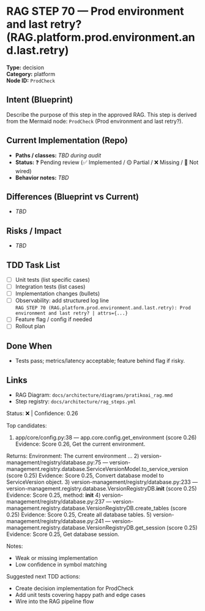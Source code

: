 # RAG STEP 70 — Prod environment and last retry? (RAG.platform.prod.environment.and.last.retry)

**Type:** decision  
**Category:** platform  
**Node ID:** `ProdCheck`

## Intent (Blueprint)
Describe the purpose of this step in the approved RAG. This step is derived from the Mermaid node: `ProdCheck` (Prod environment and last retry?).

## Current Implementation (Repo)
- **Paths / classes:** _TBD during audit_
- **Status:** ❓ Pending review (✅ Implemented / 🟡 Partial / ❌ Missing / 🔌 Not wired)
- **Behavior notes:** _TBD_

## Differences (Blueprint vs Current)
- _TBD_

## Risks / Impact
- _TBD_

## TDD Task List
- [ ] Unit tests (list specific cases)
- [ ] Integration tests (list cases)
- [ ] Implementation changes (bullets)
- [ ] Observability: add structured log line  
  `RAG STEP 70 (RAG.platform.prod.environment.and.last.retry): Prod environment and last retry? | attrs={...}`
- [ ] Feature flag / config if needed
- [ ] Rollout plan

## Done When
- Tests pass; metrics/latency acceptable; feature behind flag if risky.

## Links
- RAG Diagram: `docs/architecture/diagrams/pratikoai_rag.mmd`
- Step registry: `docs/architecture/rag_steps.yml`


<!-- AUTO-AUDIT:BEGIN -->
Status: ❌  |  Confidence: 0.26

Top candidates:
1) app/core/config.py:38 — app.core.config.get_environment (score 0.26)
   Evidence: Score 0.26, Get the current environment.

Returns:
    Environment: The current environment ...
2) version-management/registry/database.py:75 — version-management.registry.database.ServiceVersionModel.to_service_version (score 0.25)
   Evidence: Score 0.25, Convert database model to ServiceVersion object.
3) version-management/registry/database.py:233 — version-management.registry.database.VersionRegistryDB.__init__ (score 0.25)
   Evidence: Score 0.25, method: __init__
4) version-management/registry/database.py:237 — version-management.registry.database.VersionRegistryDB.create_tables (score 0.25)
   Evidence: Score 0.25, Create all database tables.
5) version-management/registry/database.py:241 — version-management.registry.database.VersionRegistryDB.get_session (score 0.25)
   Evidence: Score 0.25, Get database session.

Notes:
- Weak or missing implementation
- Low confidence in symbol matching

Suggested next TDD actions:
- Create decision implementation for ProdCheck
- Add unit tests covering happy path and edge cases
- Wire into the RAG pipeline flow
<!-- AUTO-AUDIT:END -->